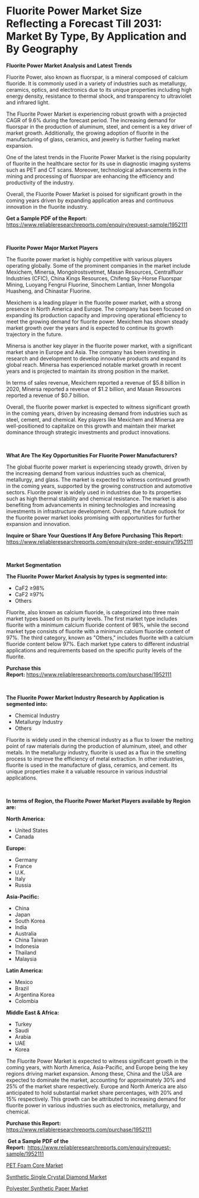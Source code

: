 <p><h1>Fluorite Power Market Size Reflecting a Forecast Till 2031: Market By Type, By Application and By Geography</h1></p><p><strong>Fluorite Power Market Analysis and Latest Trends</strong></p>
<p><p>Fluorite Power, also known as fluorspar, is a mineral composed of calcium fluoride. It is commonly used in a variety of industries such as metallurgy, ceramics, optics, and electronics due to its unique properties including high energy density, resistance to thermal shock, and transparency to ultraviolet and infrared light.</p><p>The Fluorite Power Market is experiencing robust growth with a projected CAGR of 9.6% during the forecast period. The increasing demand for fluorspar in the production of aluminum, steel, and cement is a key driver of market growth. Additionally, the growing adoption of fluorite in the manufacturing of glass, ceramics, and jewelry is further fueling market expansion.</p><p>One of the latest trends in the Fluorite Power Market is the rising popularity of fluorite in the healthcare sector for its use in diagnostic imaging systems such as PET and CT scans. Moreover, technological advancements in the mining and processing of fluorspar are enhancing the efficiency and productivity of the industry.</p><p>Overall, the Fluorite Power Market is poised for significant growth in the coming years driven by expanding application areas and continuous innovation in the fluorite industry.</p></p>
<p><strong>Get a Sample PDF of the Report:&nbsp;</strong> <a href="https://www.reliableresearchreports.com/enquiry/request-sample/1952111">https://www.reliableresearchreports.com/enquiry/request-sample/1952111</a></p>
<p>&nbsp;</p>
<p><strong>Fluorite Power Major Market Players</strong></p>
<p><p>The fluorite power market is highly competitive with various players operating globally. Some of the prominent companies in the market include Mexichem, Minersa, Mongolrostsvetmet, Masan Resources, Centralfluor Industries (CFIC), China Kings Resources, Chifeng Sky-Horse Fluorspar Mining, Luoyang Fengrui Fluorine, Sinochem Lantian, Inner Mongolia Huasheng, and Chinastar Fluorine.</p><p>Mexichem is a leading player in the fluorite power market, with a strong presence in North America and Europe. The company has been focused on expanding its production capacity and improving operational efficiency to meet the growing demand for fluorite power. Mexichem has shown steady market growth over the years and is expected to continue its growth trajectory in the future.</p><p>Minersa is another key player in the fluorite power market, with a significant market share in Europe and Asia. The company has been investing in research and development to develop innovative products and expand its global reach. Minersa has experienced notable market growth in recent years and is projected to maintain its strong position in the market.</p><p>In terms of sales revenue, Mexichem reported a revenue of $5.8 billion in 2020, Minersa reported a revenue of $1.2 billion, and Masan Resources reported a revenue of $0.7 billion.</p><p>Overall, the fluorite power market is expected to witness significant growth in the coming years, driven by increasing demand from industries such as steel, cement, and chemical. Key players like Mexichem and Minersa are well-positioned to capitalize on this growth and maintain their market dominance through strategic investments and product innovations.</p></p>
<p>&nbsp;</p>
<p><strong>What Are The Key Opportunities For Fluorite Power Manufacturers?</strong></p>
<p><p>The global fluorite power market is experiencing steady growth, driven by the increasing demand from various industries such as chemical, metallurgy, and glass. The market is expected to witness continued growth in the coming years, supported by the growing construction and automotive sectors. Fluorite power is widely used in industries due to its properties such as high thermal stability and chemical resistance. The market is also benefiting from advancements in mining technologies and increasing investments in infrastructure development. Overall, the future outlook for the fluorite power market looks promising with opportunities for further expansion and innovation.</p></p>
<p><strong>Inquire or Share Your Questions If Any Before Purchasing This Report:</strong> <a href="https://www.reliableresearchreports.com/enquiry/pre-order-enquiry/1952111">https://www.reliableresearchreports.com/enquiry/pre-order-enquiry/1952111</a></p>
<p>&nbsp;</p>
<p><strong>Market Segmentation</strong></p>
<p><strong>The Fluorite Power Market Analysis by types is segmented into:</strong></p>
<p><ul><li>CaF2 ≥98%</li><li>CaF2 ≥97%</li><li>Others</li></ul></p>
<p><p>Fluorite, also known as calcium fluoride, is categorized into three main market types based on its purity levels. The first market type includes fluorite with a minimum calcium fluoride content of 98%, while the second market type consists of fluorite with a minimum calcium fluoride content of 97%. The third category, known as "Others," includes fluorite with a calcium fluoride content below 97%. Each market type caters to different industrial applications and requirements based on the specific purity levels of the fluorite.</p></p>
<p><strong>Purchase this Report:&nbsp;</strong><a href="https://www.reliableresearchreports.com/purchase/1952111">https://www.reliableresearchreports.com/purchase/1952111</a></p>
<p>&nbsp;</p>
<p><strong>The Fluorite Power Market Industry Research by Application is segmented into:</strong></p>
<p><ul><li>Chemical Industry</li><li>Metallurgy Industry</li><li>Others</li></ul></p>
<p><p>Fluorite is widely used in the chemical industry as a flux to lower the melting point of raw materials during the production of aluminum, steel, and other metals. In the metallurgy industry, fluorite is used as a flux in the smelting process to improve the efficiency of metal extraction. In other industries, fluorite is used in the manufacture of glass, ceramics, and cement. Its unique properties make it a valuable resource in various industrial applications.</p></p>
<p>&nbsp;</p>
<p><strong>In terms of Region, the Fluorite Power Market Players available by Region are:</strong></p>
<p>
    <p> <strong> North America: </strong>
        <ul>
            <li>United States</li>
            <li>Canada</li>
        </ul>
        </p> 
    <p> <strong> Europe: </strong>
        <ul>
            <li>Germany</li>
            <li>France</li>
            <li>U.K.</li>
            <li>Italy</li>
            <li>Russia</li>
        </ul>
        </p> 
    <p> <strong> Asia-Pacific: </strong>
        <ul>
            <li>China</li>
            <li>Japan</li>
            <li>South Korea</li>
            <li>India</li>
            <li>Australia</li>
            <li>China Taiwan</li>
            <li>Indonesia</li>
            <li>Thailand</li>
            <li>Malaysia</li>
        </ul>
        </p> 
    <p> <strong> Latin America: </strong>
        <ul>
            <li>Mexico</li>
            <li>Brazil</li>
            <li>Argentina Korea</li>
            <li>Colombia</li>
        </ul>
        </p> 
    <p> <strong> Middle East & Africa: </strong>
        <ul>
            <li>Turkey</li>
            <li>Saudi</li>
            <li>Arabia</li>
            <li>UAE</li>
            <li>Korea</li>
        </ul>
    </p>
    </p>
<p><p>The Fluorite Power Market is expected to witness significant growth in the coming years, with North America, Asia-Pacific, and Europe being the key regions driving market expansion. Among these, China and the USA are expected to dominate the market, accounting for approximately 30% and 25% of the market share respectively. Europe and North America are also anticipated to hold substantial market share percentages, with 20% and 15% respectively. This growth can be attributed to increasing demand for fluorite power in various industries such as electronics, metallurgy, and chemical.</p></p>
<p><strong>Purchase this Report: </strong><a href="https://www.reliableresearchreports.com/purchase/1952111">https://www.reliableresearchreports.com/purchase/1952111</a></p>
<p>&nbsp;<strong>Get a Sample PDF of the Report:&nbsp;&nbsp;</strong><a href="https://www.reliableresearchreports.com/enquiry/request-sample/1952111">https://www.reliableresearchreports.com/enquiry/request-sample/1952111</a></p>
<p><strong></strong></p>
<p><p><a href="https://github.com/bobicer/Market-Research-Report-List-2/blob/main/pet-foam-core-market.md">PET Foam Core Market</a></p><p><a href="https://github.com/seekum/Market-Research-Report-List-1/blob/main/synthetic-single-crystal-diamond-market.md">Synthetic Single Crystal Diamond Market</a></p><p><a href="https://github.com/timeliteaut/Market-Research-Report-List-1/blob/main/polyester-synthetic-paper-market.md">Polyester Synthetic Paper Market</a></p></p>